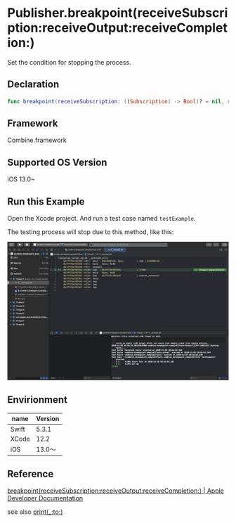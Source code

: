 # Publisher.breakpoint(receiveSubscription:receiveOutput:receiveCompletion:)

Set the condition for stopping the process.

## Declaration

```swift
func breakpoint(receiveSubscription: ((Subscription) -> Bool)? = nil, receiveOutput: ((Self.Output) -> Bool)? = nil, receiveCompletion: ((Subscribers.Completion<Self.Failure>) -> Bool)? = nil) -> Publishers.Breakpoint<Self>
```

## Framework

Combine.framework

## Supported OS Version

iOS 13.0~

## Run this Example

Open the Xcode project. And run a test case named `testExample`.

The testing process will stop due to this method, like this:

![example](SIGTRAP.png)

## Envirionment

| name | Version|
|---|---|
| Swift | 5.3.1 |
| XCode | 12.2 |
| iOS | 13.0〜 |

## Reference

[breakpoint(receiveSubscription:receiveOutput:receiveCompletion:) | Apple Developer Documentation](https://developer.apple.com/documentation/combine/publisher/breakpoint(receivesubscription:receiveoutput:receivecompletion:))

see also [print(_:to:)](https://developer.apple.com/documentation/combine/publisher/print(_:to:))
